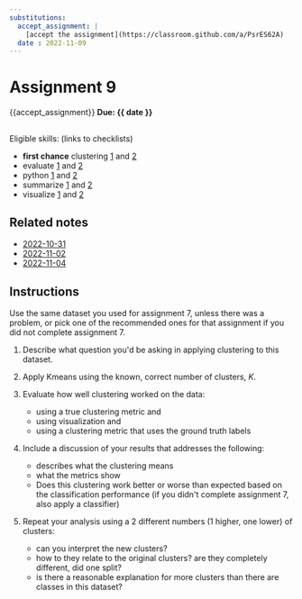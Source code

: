 ```yaml
---
substitutions:
  accept_assignment: |
    [accept the assignment](https://classroom.github.com/a/PsrES62A)
  date : 2022-11-09
---
```

# Assignment 9

{{accept_assignment}}
__Due: {{ date }}__

##

Eligible skills: (links to checklists)
- **first chance** clustering [1](https://rhodyprog4ds.github.io/BrownFall22/syllabus/achievements.html#clustering-level1) and [2](https://rhodyprog4ds.github.io/BrownFall22/syllabus/achievements.html#clustering-level2)
- evaluate [1](https://rhodyprog4ds.github.io/BrownFall22/syllabus/achievements.html#evaluate-level1) and [2](https://rhodyprog4ds.github.io/BrownFall22/syllabus/achievements.html#evaluate-level2)
- python [1](https://rhodyprog4ds.github.io/BrownFall22/syllabus/achievements.html#python-level1) and [2](https://rhodyprog4ds.github.io/BrownFall22/syllabus/achievements.html#python-level2)
- summarize [1](https://rhodyprog4ds.github.io/BrownFall22/syllabus/achievements.html#summarize-level1) and [2](https://rhodyprog4ds.github.io/BrownFall22/syllabus/achievements.html#summarize-level2)
- visualize [1](https://rhodyprog4ds.github.io/BrownFall22/syllabus/achievements.html#visualize-level1) and [2](https://rhodyprog4ds.github.io/BrownFall22/syllabus/achievements.html#visualize-level2)



## Related notes

- [2022-10-31](../notes/2022-10-31)
- [2022-11-02](../notes/2022-11-02)
- [2022-11-04]()




## Instructions

Use the same dataset you used for assignment 7, unless there was a problem, or pick one of the recommended ones for that assignment if you did not complete assignment 7.

1. Describe what question you'd be asking in applying clustering to this dataset.
1. Apply Kmeans using the known, correct
number of clusters, $K$.
1.  Evaluate how well clustering worked on the data:

    - using a true clustering metric and
    - using visualization and
    - using a clustering metric that uses the ground truth labels
1. Include a discussion of your results that addresses the following:

    - describes what the clustering means
    - what the metrics show
    - Does this clustering work better or worse than expected based on the classification performance (if you didn't complete assignment 7, also apply a classifier)
1. Repeat your analysis using a 2 different numbers (1 higher, one lower) of clusters:

    - can you interpret the new clusters?
    - how to they relate to the original clusters? are they completely different, did one split?
    - is there a reasonable explanation for more clusters than there are classes in this dataset?
